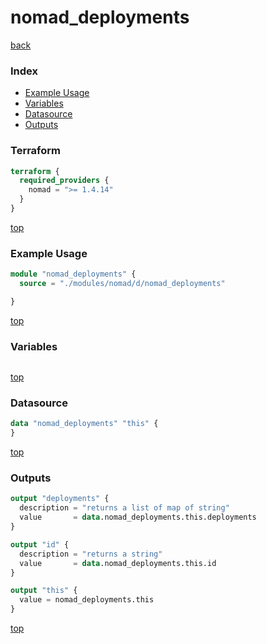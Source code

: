 # nomad_deployments

[back](../nomad.md)

### Index

- [Example Usage](#example-usage)
- [Variables](#variables)
- [Datasource](#datasource)
- [Outputs](#outputs)

### Terraform

```terraform
terraform {
  required_providers {
    nomad = ">= 1.4.14"
  }
}
```

[top](#index)

### Example Usage

```terraform
module "nomad_deployments" {
  source = "./modules/nomad/d/nomad_deployments"

}
```

[top](#index)

### Variables

```terraform
```

[top](#index)

### Datasource

```terraform
data "nomad_deployments" "this" {
}
```

[top](#index)

### Outputs

```terraform
output "deployments" {
  description = "returns a list of map of string"
  value       = data.nomad_deployments.this.deployments
}

output "id" {
  description = "returns a string"
  value       = data.nomad_deployments.this.id
}

output "this" {
  value = nomad_deployments.this
}
```

[top](#index)